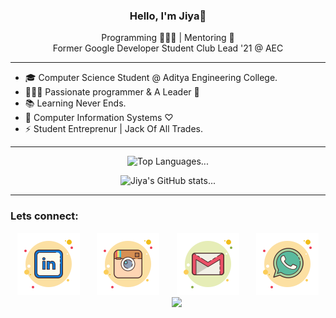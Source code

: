 

<h3 align="center">Hello, I'm Jiya👋</h3>
<p align="center"> Programming 👨🏻‍💻 | Mentoring 🎤 <br> Former Google Developer Student Club Lead '21 @ AEC </p>

***


- 🎓 Computer Science Student @ Aditya Engineering College.  
- 👨🏻‍💻 Passionate programmer & A Leader 🚀 
- 📚 Learning Never Ends.
- 🔭 Computer Information Systems ♡ 
- ⚡  Student Entreprenur | Jack Of All Trades.  


<!-- ### Languages:

<div align="center">
  
[![Python](https://github.com/Jiya-Ull-Haq/Jiya-Ull-Haq/blob/master/python.svg)](https://www.python.org/)&nbsp;&nbsp;&nbsp;&nbsp;&nbsp;&nbsp;&nbsp;[![Java](https://github.com/Jiya-Ull-Haq/Jiya-Ull-Haq/blob/master/icons8-java.svg)](https://www.java.com/en/)&nbsp;&nbsp;&nbsp;&nbsp;&nbsp;&nbsp;&nbsp;[![C#](https://github.com/Jiya-Ull-Haq/Jiya-Ull-Haq/blob/master/icons8-c-sharp-logo.svg)](https://docs.microsoft.com/en-us/dotnet/csharp/)&nbsp;&nbsp;&nbsp;&nbsp;&nbsp;&nbsp;&nbsp;[![Dart](https://github.com/Jiya-Ull-Haq/Jiya-Ull-Haq/blob/master/icons8-dart.svg)](https://dart.dev/guides)&nbsp;&nbsp;&nbsp;&nbsp;&nbsp;&nbsp;&nbsp;[![TypeScript](https://github.com/Jiya-Ull-Haq/Jiya-Ull-Haq/blob/master/icons8-typescript.svg)](https://www.typescriptlang.org/)

</div> -->

<hr>

<div align="center">
  
![Top Languages...](https://github-readme-stats.vercel.app/api/top-langs/?username=Jiya-Ull-Haq&layout=compact)
  
<!--  ![Jiya's-Gif-Image...](https://github.com/Jiya-Ull-Haq/Jiya-Ull-Haq/blob/master/code.gif)
   -->
![Jiya's GitHub stats...](https://github-readme-stats.vercel.app/api?username=Jiya-Ull-Haq&show_icons=true&theme=radical)
  
  
</div>

***
### Lets connect:

<div align="center">
  
[![LinkedIn](https://github.com/Jiya-Ull-Haq/Jiya-Ull-Haq/blob/master/linkedin.svg)](https://www.linkedin.com/in/jiya-ull-haq-ab25111a0/)&nbsp;&nbsp;&nbsp;&nbsp;&nbsp;&nbsp;&nbsp;[![Insta](https://github.com/Jiya-Ull-Haq/Jiya-Ull-Haq/blob/master/instagram-old.svg)](https://www.instagram.com/thisisjiyaa/)&nbsp;&nbsp;&nbsp;&nbsp;&nbsp;&nbsp;&nbsp;[![Gmail](https://github.com/Jiya-Ull-Haq/Jiya-Ull-Haq/blob/master/gmail.svg)](mailto:shaik.jiyaullhaq@gmail.com)&nbsp;&nbsp;&nbsp;&nbsp;&nbsp;&nbsp;&nbsp;[![Whatsapp](https://github.com/Jiya-Ull-Haq/Jiya-Ull-Haq/blob/master/whatsapp.svg)](https://wa.me/917981186029)&nbsp;&nbsp;&nbsp;&nbsp;&nbsp;&nbsp;&nbsp;[![](https://github.com/Jiya-Ull-Haq/Jiya-Ull-Haq/blob/master/)]()

</div>




